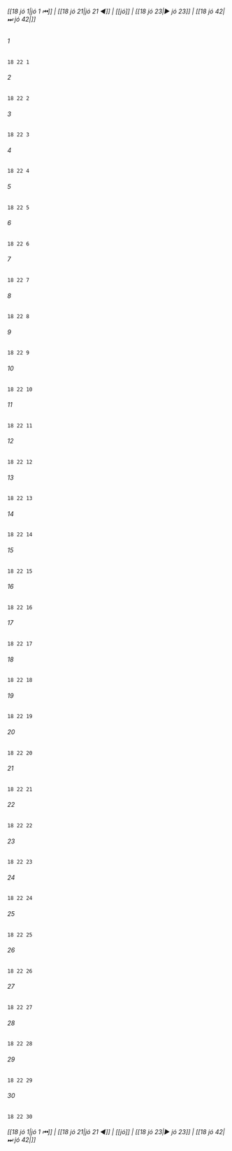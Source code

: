 
###### [[18 jó 1|jó 1 ⏮]] | [[18 jó 21|jó 21 ◀]] | [[jó]] | [[18 jó 23|▶ jó 23]] | [[18 jó 42|⏭ jó 42|]]

###### 1
``` verse
18 22 1 
```
###### 2
``` verse
18 22 2 
```
###### 3
``` verse
18 22 3 
```
###### 4
``` verse
18 22 4 
```
###### 5
``` verse
18 22 5 
```
###### 6
``` verse
18 22 6 
```
###### 7
``` verse
18 22 7 
```
###### 8
``` verse
18 22 8 
```
###### 9
``` verse
18 22 9 
```
###### 10
``` verse
18 22 10 
```
###### 11
``` verse
18 22 11 
```
###### 12
``` verse
18 22 12 
```
###### 13
``` verse
18 22 13 
```
###### 14
``` verse
18 22 14 
```
###### 15
``` verse
18 22 15 
```
###### 16
``` verse
18 22 16 
```
###### 17
``` verse
18 22 17 
```
###### 18
``` verse
18 22 18 
```
###### 19
``` verse
18 22 19 
```
###### 20
``` verse
18 22 20 
```
###### 21
``` verse
18 22 21 
```
###### 22
``` verse
18 22 22 
```
###### 23
``` verse
18 22 23 
```
###### 24
``` verse
18 22 24 
```
###### 25
``` verse
18 22 25 
```
###### 26
``` verse
18 22 26 
```
###### 27
``` verse
18 22 27 
```
###### 28
``` verse
18 22 28 
```
###### 29
``` verse
18 22 29 
```
###### 30
``` verse
18 22 30 
```

###### [[18 jó 1|jó 1 ⏮]] | [[18 jó 21|jó 21 ◀]] | [[jó]] | [[18 jó 23|▶ jó 23]] | [[18 jó 42|⏭ jó 42|]]

